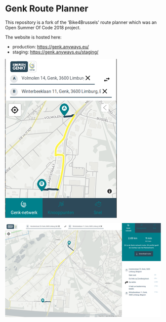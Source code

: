 # Genk Route Planner

This repository is a fork of the 'Bike4Brussels' route planner which was an Open Summer Of Code 2018 project.

The website is hosted here:

- production: https://genk.anyways.eu/
- staging: https://genk.anyways.eu/staging/

![](docs/mobile-screenshot.png)  

![](docs/screenshot.png)